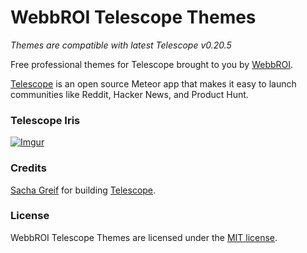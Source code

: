 WebbROI Telescope Themes
=========

*Themes are compatible with latest Telescope v0.20.5*

Free professional themes for Telescope brought to you by [WebbROI](http://webbroi.com).

[Telescope](http://www.telescopeapp.org/) is an open source Meteor app that makes it easy to launch communities like Reddit, Hacker News, and Product Hunt.

### Telescope Iris

[![Imgur](http://i.imgur.com/QP3OaRm.png)](https://github.com/WebbROI/telescope-themes/tree/master/telescope-theme-iris)

### Credits

[Sacha Greif](https://github.com/SachaG) for building [Telescope](https://github.com/TelescopeJS/Telescope).

### License

WebbROI Telescope Themes are licensed under the [MIT license](http://opensource.org/licenses/MIT).

